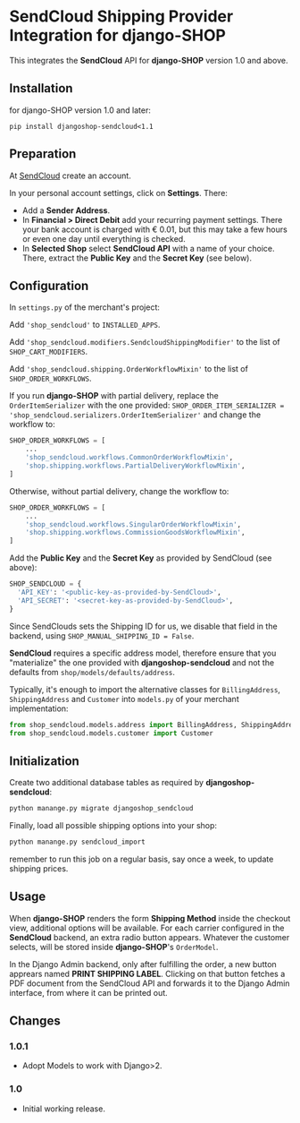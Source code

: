 # SendCloud Shipping Provider Integration for django-SHOP

This integrates the **SendCloud** API for **django-SHOP** version 1.0 and above.


## Installation

for django-SHOP version 1.0 and later:

```
pip install djangoshop-sendcloud<1.1
```


## Preparation

At [SendCloud](https://panel.sendcloud.sc/) create an account.

In your personal account settings, click on **Settings**. There:

* Add a **Sender Address**.
* In **Financial > Direct Debit** add your recurring payment settings. There your bank account is
  charged with € 0.01, but this may take a few hours or even one day until everything is checked.
* In **Selected Shop** select **SendCloud API** with a name of your choice. There, extract the
  **Public Key** and the **Secret Key** (see below).


## Configuration

In `settings.py` of the merchant's project:

Add `'shop_sendcloud'` to `INSTALLED_APPS`.

Add `'shop_sendcloud.modifiers.SendcloudShippingModifier'` to the list of `SHOP_CART_MODIFIERS`.

Add `'shop_sendcloud.shipping.OrderWorkflowMixin'` to the list of `SHOP_ORDER_WORKFLOWS`.

If you run **django-SHOP** with partial delivery, replace the `OrderItemSerializer` with the one provided:
`SHOP_ORDER_ITEM_SERIALIZER = 'shop_sendcloud.serializers.OrderItemSerializer'`
and change the workflow to:

```python
SHOP_ORDER_WORKFLOWS = [
    ...
    'shop_sendcloud.workflows.CommonOrderWorkflowMixin',
    'shop.shipping.workflows.PartialDeliveryWorkflowMixin',
]
```

Otherwise, without partial delivery, change the workflow to:

```python
SHOP_ORDER_WORKFLOWS = [
    ...
    'shop_sendcloud.workflows.SingularOrderWorkflowMixin',
    'shop.shipping.workflows.CommissionGoodsWorkflowMixin',
]
```

Add the **Public Key** and the **Secret Key** as provided by SendCloud (see above):

```python
SHOP_SENDCLOUD = {
  'API_KEY': '<public-key-as-provided-by-SendCloud>',
  'API_SECRET': '<secret-key-as-provided-by-SendCloud>',
}
```

Since SendClouds sets the Shipping ID for us, we disable that field in the
backend, using `SHOP_MANUAL_SHIPPING_ID = False`.

**SendCloud** requires a specific address model, therefore ensure that you "materialize" the one
provided with **djangoshop-sendcloud** and not the defaults from `shop/models/defaults/address`.

Typically, it's enough to import the alternative classes for `BillingAddress`, `ShippingAddress`
and `Customer` into `models.py` of your merchant implementation:

```python
from shop_sendcloud.models.address import BillingAddress, ShippingAddress
from shop_sendcloud.models.customer import Customer
```


## Initialization

Create two additional database tables as required by **djangoshop-sendcloud**:

```bash
python manange.py migrate djangoshop_sendcloud
```

Finally, load all possible shipping options into your shop:

```bash
python manange.py sendcloud_import
```
remember to run this job on a regular basis, say once a week, to update shipping prices.


## Usage

When **django-SHOP** renders the form **Shipping Method** inside the checkout view, additional
options will be available. For each carrier configured in the **SendCloud** backend, an extra radio
button appears. Whatever the customer selects, will be stored inside **django-SHOP**'s `OrderModel`.

In the Django Admin backend, only after fulfilling the order, a new button apprears named
**PRINT SHIPPING LABEL**. Clicking on that button fetches a PDF document from the SendCloud API and
forwards it to the Django Admin interface, from where it can be printed out.


## Changes

### 1.0.1
* Adopt Models to work with Django>2.

### 1.0
* Initial working release.
